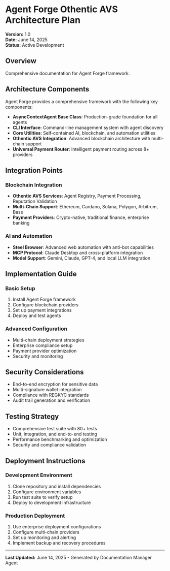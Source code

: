 # Agent Forge Othentic AVS Architecture Plan

**Version:** 1.0  
**Date:** June 14, 2025  
**Status:** Active Development  

## Overview

Comprehensive documentation for Agent Forge framework.

## Architecture Components

Agent Forge provides a comprehensive framework with the following key components:

- **AsyncContextAgent Base Class**: Production-grade foundation for all agents
- **CLI Interface**: Command-line management system with agent discovery
- **Core Utilities**: Self-contained AI, blockchain, and automation utilities  
- **Othentic AVS Integration**: Advanced blockchain architecture with multi-chain support
- **Universal Payment Router**: Intelligent payment routing across 8+ providers

## Integration Points

### Blockchain Integration
- **Othentic AVS Services**: Agent Registry, Payment Processing, Reputation Validation
- **Multi-Chain Support**: Ethereum, Cardano, Solana, Polygon, Arbitrum, Base
- **Payment Providers**: Crypto-native, traditional finance, enterprise banking

### AI and Automation
- **Steel Browser**: Advanced web automation with anti-bot capabilities
- **MCP Protocol**: Claude Desktop and cross-platform integration
- **Model Support**: Gemini, Claude, GPT-4, and local LLM integration

## Implementation Guide

### Basic Setup

1. Install Agent Forge framework
2. Configure blockchain providers
3. Set up payment integrations
4. Deploy and test agents

### Advanced Configuration

- Multi-chain deployment strategies
- Enterprise compliance setup
- Payment provider optimization
- Security and monitoring

## Security Considerations

- End-to-end encryption for sensitive data
- Multi-signature wallet integration
- Compliance with REGKYC standards
- Audit trail generation and verification

## Testing Strategy

- Comprehensive test suite with 80+ tests
- Unit, integration, and end-to-end testing
- Performance benchmarking and optimization
- Security and compliance validation

## Deployment Instructions

### Development Environment
1. Clone repository and install dependencies
2. Configure environment variables
3. Run test suite to verify setup
4. Deploy to development infrastructure

### Production Deployment
1. Use enterprise deployment configurations
2. Configure multi-chain providers
3. Set up monitoring and alerting
4. Implement backup and recovery procedures

---

**Last Updated:** June 14, 2025 - Generated by Documentation Manager Agent